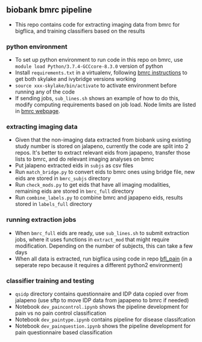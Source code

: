 ## biobank bmrc pipeline
* This repo contains code for extracting imaging data from bmrc for bigflica, and training classifiers based on the results

### python environment
* To set up python environment to run code in this repo on bmrc, use `module load Python/3.7.4-GCCcore-8.3.0` version of python
* Install `requirements.txt` in a virtualenv, following [bmrc instructions](https://www.medsci.ox.ac.uk/divisional-services/support-services-1/bmrc/python-on-the-bmrc-cluster) to get both skylake and ivybridge versions working
* `source xxx-skylake/bin/activate` to activate environment before running any of the code
* If sending jobs, `sub_lines.sh` shows an example of how to do this, modify computing requirements based on job load. Node limits are listed in [bmrc webpage](https://www.medsci.ox.ac.uk/divisional-services/support-services-1/bmrc/cluster-usage#cluster-queues-and-nodes).

### extracting imaging data
* Given that the non-imaging data extracted from biobank using existing study number is stored on jalapeno, currently the code are split into 2 repos. It's better to extract relevant eids from japapeno, transfer those lists to bmrc, and do relevant imaging analyses on bmrc
* Put jalapeno extracted eids in `subjs` as csv files
* Run `match_bridge.py` to convert eids to bmrc ones using bridge file, new eids are stored in `bmrc_subjs` directory
* Run `check_mods.py` to get eids that have all imaging modalities, remaining eids are stored in `bmrc_full` directory
* Run `combine_labels.py` to combine bmrc and japapeno eids, results stored in `labels_full` directory

### running extraction jobs
* When `bmrc_full` eids are ready, use `sub_lines.sh` to submit extraction jobs, where it uses functions in `extract_mod` that might require modification. Depending on the number of subjects, this can take a few days
* When all data is extracted, run bigflica using code in repo [bfl_pain](https://github.com/syzhang/bfl_pain) (in a seperate repo because it requires a different python2 environment)

### classifier training and testing
* `qsidp` directory contains questionnaire and IDP data copied over from jalapeno (use sftp to move IDP data from japapeno to bmrc if needed)
* Notebook `dev_paincontrol.ipynb` shows the pipeline development for pain vs no pain control classification
* Notebook `dev_paintype.ipynb` contains pipeline for disease classifcation 
* Notebook `dev_painquestion.ipynb` shows the pipeline development for pain questionnaire based classification
